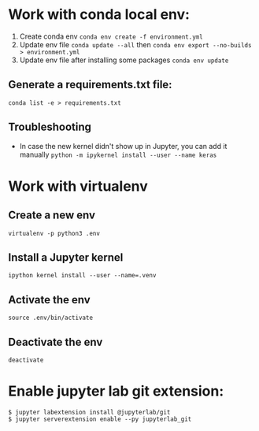 # Work with conda local env:
1. Create conda env `conda env create -f environment.yml`
2. Update env file `conda update --all` then  `conda env export --no-builds > environment.yml`
3. Update env file after installing some packages `conda env update`

## Generate a requirements.txt file:
`conda list -e > requirements.txt`

## Troubleshooting
* In case the new kernel didn't show up in Jupyter, you can add it manually `python -m ipykernel install --user --name keras`

# Work with virtualenv

## Create a new env
`virtualenv -p python3 .env`

## Install a Jupyter kernel
`ipython kernel install --user --name=.venv`

## Activate the env
`source .env/bin/activate`

## Deactivate the env
`deactivate`

# Enable jupyter lab git extension:
```
$ jupyter labextension install @jupyterlab/git
$ jupyter serverextension enable --py jupyterlab_git
```

